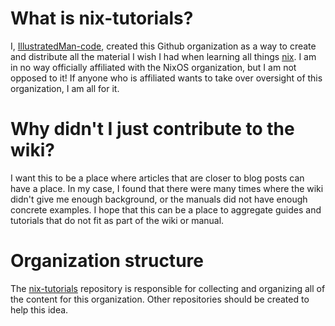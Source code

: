 # What is nix-tutorials?

I, [IllustratedMan-code](https://github.com/IllustratedMan-code), created this Github organization as a way to create and distribute all the material I wish I had when learning all things [nix](https://nixos.org/). I am in no way officially affiliated with the NixOS organization, but I am not opposed to it! If anyone who is affiliated wants to take over oversight of this organization, I am all for it.

# Why didn't I just contribute to the wiki?

I want this to be a place where articles that are closer to blog posts can have a place. In my case, I found that there were many times where the wiki didn't give me enough background, or the manuals did not have enough concrete examples. I hope that this can be a place to aggregate guides and tutorials that do not fit as part of the wiki or manual.

# Organization structure
The [nix-tutorials](https://github.com/nix-tutorials/nix-tutorials) repository is responsible for collecting and organizing all of the content for this organization. Other repositories should be created to help this idea. 
